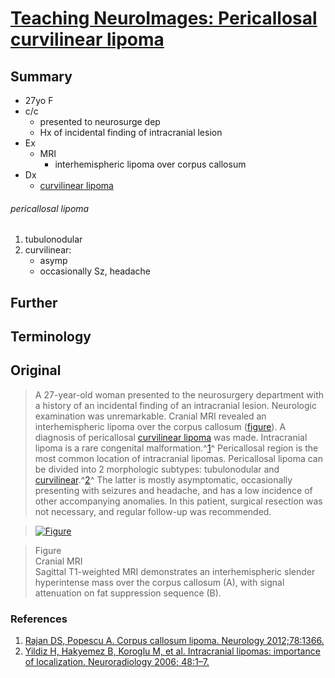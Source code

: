 <!--
Filename: 	2019-07-08_27F.md
Project: 	/Users/shume/Developer/physician/Neurol/TNI
Author: 	shumez <https://github.com/shumez>
Created: 	2019-07-17 15:25:7
Modified: 	2019-07-17 15:56:11
-----
Copyright (c) 2019 shumez
-->

# [Teaching NeuroImages: Pericallosal curvilinear lipoma][2019_ZhaoXingli_FangXiangyang_FuYao]

## Summary

- 27yo F
- c/c
    - presented to neurosurge dep
    - Hx of incidental finding of intracranial lesion
- Ex
    - MRI
        - interhemispheric lipoma over corpus callosum
- Dx
    - [curvilinear lipoma]

###### pericallosal lipoma

1. tubulonodular
2. curvilinear: 
    - asymp
    - occasionally Sz, headache

## Further

## Terminology

## Original

> A 27-year-old woman presented to the neurosurgery department with a history of an incidental finding of an intracranial lesion. Neurologic examination was unremarkable. Cranial MRI revealed an interhemispheric lipoma over the corpus callosum ([figure][fig]). A diagnosis of pericallosal [curvilinear lipoma] was made. Intracranial lipoma is a rare congenital malformation.^[1]^ Pericallosal region is the most common location of intracranial lipomas. Pericallosal lipoma can be divided into 2 morphologic subtypes: tubulonodular and [curvilinear].^[2]^ The latter is mostly asymptomatic, occasionally presenting with seizures and headache, and has a low incidence of other accompanying anomalies. In this patient, surgical resection was not necessary, and regular follow-up was recommended.

> [![Figure][fig]][fig]

> Figure  
> Cranial MRI  
> Sagittal T1-weighted MRI demonstrates an interhemispheric slender hyperintense mass over the corpus callosum (A), with signal attenuation on fat suppression sequence (B).

### References

1. [Rajan DS, Popescu A. Corpus callosum lipoma. Neurology 2012;78:1366.][1]
2. [Yildiz H, Hakyemez B, Koroglu M, et al. Intracranial lipomas: importance of localization. Neuroradiology 2006; 48:1–7.][2]

## 
[2019_ZhaoXingli_FangXiangyang_FuYao]: https://n.neurology.org/content/93/2/e212

<!-- ref -->
[2019_]: .

[1]: https://n.neurology.org/content/78/17/1366.extract
[2]: https://www.researchgate.net/profile/Bahattin_Hakyemez/publication/7528053_Intracranial_lipomas_Importance_of_localization/links/549dc0350cf2b803713a7c13/Intracranial-lipomas-Importance-of-localization.pdf

<!-- fig -->
[fig]: https://n.neurology.org/content/neurology/93/2/e212/F1.medium.gif ""

<!-- term -->
[curvilinear lipoma]: # ""
[curvilinear]: # "曲線のある"